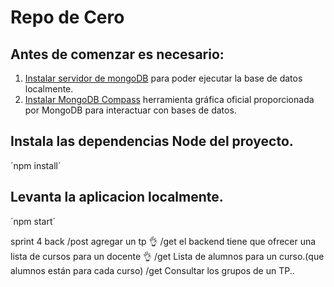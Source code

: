 # Repo de Cero

## Antes de comenzar es necesario:

1. [Instalar servidor de mongoDB](https://www.mongodb.com/try/download/community) para poder ejecutar la base de datos localmente.
2. [Instalar MongoDB Compass](https://www.mongodb.com/try/download/compass) herramienta gráfica oficial proporcionada por MongoDB para interactuar con bases de datos.

## Instala las dependencias Node del proyecto.
´npm install´

## Levanta la aplicacion localmente.
´npm start´

sprint 4 back
/post agregar un tp 👌
/get el backend tiene que ofrecer una lista de cursos para un docente 👌
/get Lista de alumnos para un curso.(que alumnos están para cada curso) 
/get Consultar los grupos de un TP..
